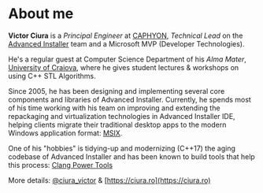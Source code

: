 # About me

**Victor Ciura** is a _Principal Engineer_ at [CAPHYON](https://www.caphyon.com), _Technical Lead_ on the [Advanced Installer](https://www.advancedinstaller.com) team and a Microsoft MVP (Developer Technologies). 

He's a regular guest at Computer Science Department of his _Alma Mater_, [University of Craiova](http://www.ace.ucv.ro), where he gives student lectures & workshops on using C++ STL Algorithms.  

Since 2005, he has been designing and implementing several core components and libraries of Advanced Installer. Currently, he spends most of his time working with his team on improving and extending the repackaging and virtualization technologies in Advanced Installer IDE, helping clients migrate their traditional desktop apps to the modern Windows application format: [MSIX](https://www.advancedinstaller.com/msix-introduction.html). 

One of his "hobbies" is tidying-up and modernizing (C++17) the aging codebase of Advanced Installer and has been known to build tools that help this process: [Clang Power Tools](http://clangpowertools.com)   

More details: [@ciura_victor](https://twitter.com/ciura_victor) & [https://ciura.ro](https://ciura.ro)


